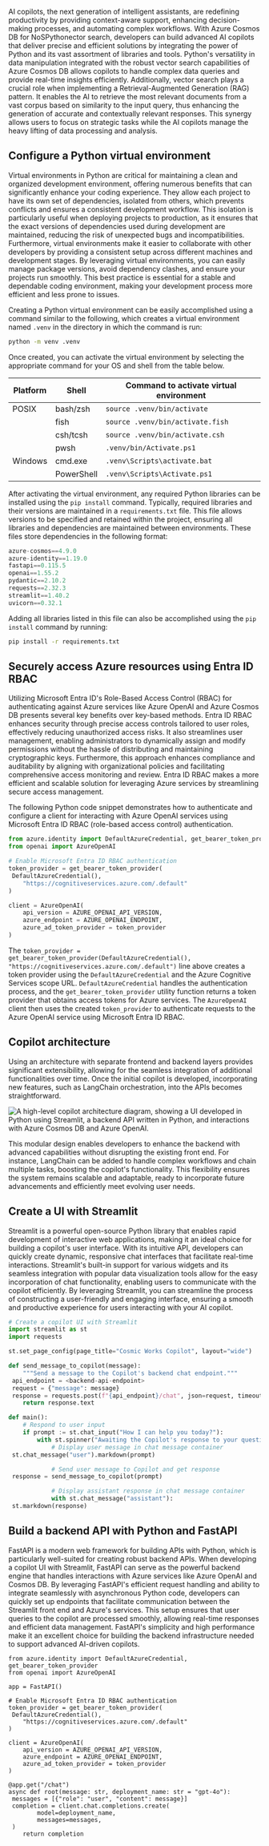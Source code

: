 AI copilots, the next generation of intelligent assistants, are redefining productivity by providing context-aware support, enhancing decision-making processes, and automating complex workflows. With Azure Cosmos DB for NoSPythonector search, developers can build advanced AI copilots that deliver precise and efficient solutions by integrating the power of Python and its vast assortment of libraries and tools. Python's versatility in data manipulation integrated with the robust vector search capabilities of Azure Cosmos DB allows copilots to handle complex data queries and provide real-time insights efficiently. Additionally, vector search plays a crucial role when implementing a Retrieval-Augmented Generation (RAG) pattern. It enables the AI to retrieve the most relevant documents from a vast corpus based on similarity to the input query, thus enhancing the generation of accurate and contextually relevant responses. This synergy allows users to focus on strategic tasks while the AI copilots manage the heavy lifting of data processing and analysis.

## Configure a Python virtual environment

Virtual environments in Python are critical for maintaining a clean and organized development environment, offering numerous benefits that can significantly enhance your coding experience. They allow each project to have its own set of dependencies, isolated from others, which prevents conflicts and ensures a consistent development workflow. This isolation is particularly useful when deploying projects to production, as it ensures that the exact versions of dependencies used during development are maintained, reducing the risk of unexpected bugs and incompatibilities. Furthermore, virtual environments make it easier to collaborate with other developers by providing a consistent setup across different machines and development stages. By leveraging virtual environments, you can easily manage package versions, avoid dependency clashes, and ensure your projects run smoothly. This best practice is essential for a stable and dependable coding environment, making your development process more efficient and less prone to issues.

Creating a Python virtual environment can be easily accomplished using a command similar to the following, which creates a virtual environment named `.venv` in the directory in which the command is run:

```bash
python -m venv .venv
```

Once created, you can activate the virtual environment by selecting the appropriate command for your OS and shell from the table below.

| Platform | Shell | Command to activate virtual environment |
| -------- | ----- | --------------------------------------- |
| POSIX | bash/zsh | `source .venv/bin/activate` |
| | fish | `source .venv/bin/activate.fish` |
| | csh/tcsh | `source .venv/bin/activate.csh` |
| | pwsh | `.venv/bin/Activate.ps1` |
| Windows | cmd.exe | `.venv\Scripts\activate.bat` |
| | PowerShell | `.venv\Scripts\Activate.ps1` |

After activating the virtual environment, any required Python libraries can be installed using the `pip install` command. Typically, required libraries and their versions are maintained in a `requirements.txt` file. This file allows versions to be specified and retained within the project, ensuring all libraries and dependencies are maintained between environments. These files store dependencies in the following format:

```python
azure-cosmos==4.9.0
azure-identity==1.19.0
fastapi==0.115.5
openai==1.55.2
pydantic==2.10.2
requests==2.32.3
streamlit==1.40.2
uvicorn==0.32.1
```

Adding all libraries listed in this file can also be accomplished using the `pip install` command by running:

```bash
pip install -r requirements.txt
```

## Securely access Azure resources using Entra ID RBAC

Utilizing Microsoft Entra ID's Role-Based Access Control (RBAC) for authenticating against Azure services like Azure OpenAI and Azure Cosmos DB presents several key benefits over key-based methods. Entra ID RBAC enhances security through precise access controls tailored to user roles, effectively reducing unauthorized access risks. It also streamlines user management, enabling administrators to dynamically assign and modify permissions without the hassle of distributing and maintaining cryptographic keys. Furthermore, this approach enhances compliance and auditability by aligning with organizational policies and facilitating comprehensive access monitoring and review. Entra ID RBAC makes a more efficient and scalable solution for leveraging Azure services by streamlining secure access management.

The following Python code snippet demonstrates how to authenticate and configure a client for interacting with Azure OpenAI services using Microsoft Entra ID RBAC (role-based access control) authentication.

```python
from azure.identity import DefaultAzureCredential, get_bearer_token_provider
from openai import AzureOpenAI

# Enable Microsoft Entra ID RBAC authentication
token_provider = get_bearer_token_provider(
 DefaultAzureCredential(),
    "https://cognitiveservices.azure.com/.default"
)

client = AzureOpenAI(
    api_version = AZURE_OPENAI_API_VERSION,
    azure_endpoint = AZURE_OPENAI_ENDPOINT,
    azure_ad_token_provider = token_provider
)
```

The `token_provider = get_bearer_token_provider(DefaultAzureCredential(), "https://cognitiveservices.azure.com/.default")` line above creates a token provider using the `DefaultAzureCredential` and the Azure Cognitive Services scope URL. `DefaultAzureCredential` handles the authentication process, and the `get_bearer_token_provider` utility function returns a token provider that obtains access tokens for Azure services. The `AzureOpenAI` client then uses the created `token_provider` to authenticate requests to the Azure OpenAI service using Microsoft Entra ID RBAC.

## Copilot architecture

Using an architecture with separate frontend and backend layers provides significant extensibility, allowing for the seamless integration of additional functionalities over time. Once the initial copilot is developed, incorporating new features, such as LangChain orchestration, into the APIs becomes straightforward.

![A high-level copilot architecture diagram, showing a UI developed in Python using Streamlit, a backend API written in Python, and interactions with Azure Cosmos DB and Azure OpenAI.](../media/copilot-high-level-architecture-diagram.png)

This modular design enables developers to enhance the backend with advanced capabilities without disrupting the existing front end. For instance, LangChain can be added to handle complex workflows and chain multiple tasks, boosting the copilot's functionality. This flexibility ensures the system remains scalable and adaptable, ready to incorporate future advancements and efficiently meet evolving user needs.

## Create a UI with Streamlit

Streamlit is a powerful open-source Python library that enables rapid development of interactive web applications, making it an ideal choice for building a copilot's user interface. With its intuitive API, developers can quickly create dynamic, responsive chat interfaces that facilitate real-time interactions. Streamlit's built-in support for various widgets and its seamless integration with popular data visualization tools allow for the easy incorporation of chat functionality, enabling users to communicate with the copilot efficiently. By leveraging Streamlit, you can streamline the process of constructing a user-friendly and engaging interface, ensuring a smooth and productive experience for users interacting with your AI copilot.

```python
# Create a copilot UI with Streamlit
import streamlit as st
import requests

st.set_page_config(page_title="Cosmic Works Copilot", layout="wide")

def send_message_to_copilot(message):
    """Send a message to the Copilot's backend chat endpoint."""
 api_endpoint = <backend-api-endpoint>
 request = {"message": message}
 response = requests.post(f"{api_endpoint}/chat", json=request, timeout=60)
    return response.text

def main():
    # Respond to user input
    if prompt := st.chat_input("How I can help you today?"):
        with st.spinner("Awaiting the Copilot's response to your question..."):
            # Display user message in chat message container
 st.chat_message("user").markdown(prompt)

            # Send user message to Copilot and get response
 response = send_message_to_copilot(prompt)

            # Display assistant response in chat message container
            with st.chat_message("assistant"):
 st.markdown(response)
```

## Build a backend API with Python and FastAPI

FastAPI is a modern web framework for building APIs with Python, which is particularly well-suited for creating robust backend APIs. When developing a copilot UI with Streamlit, FastAPI can serve as the powerful backend engine that handles interactions with Azure services like Azure OpenAI and Cosmos DB. By leveraging FastAPI's efficient request handling and ability to integrate seamlessly with asynchronous Python code, developers can quickly set up endpoints that facilitate communication between the Streamlit front end and Azure's services. This setup ensures that user queries to the copilot are processed smoothly, allowing real-time responses and efficient data management. FastAPI's simplicity and high performance make it an excellent choice for building the backend infrastructure needed to support advanced AI-driven copilots.

```pyPythonrom fastapi import FastAPI
from azure.identity import DefaultAzureCredential, get_bearer_token_provider
from openai import AzureOpenAI

app = FastAPI()

# Enable Microsoft Entra ID RBAC authentication
token_provider = get_bearer_token_provider(
 DefaultAzureCredential(),
    "https://cognitiveservices.azure.com/.default"
)

client = AzureOpenAI(
    api_version = AZURE_OPENAI_API_VERSION,
    azure_endpoint = AZURE_OPENAI_ENDPOINT,
    azure_ad_token_provider = token_provider
)

@app.get("/chat")
async def root(message: str, deployment_name: str = "gpt-4o"):
 messages = [{"role": "user", "content": message}]
 completion = client.chat.completions.create(
        model=deployment_name,
        messages=messages,
 )
    return completion
```
